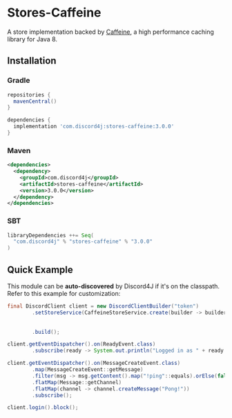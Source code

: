 # Stores-Caffeine

A store implementation backed by [Caffeine](https://github.com/ben-manes/caffeine), a high performance caching library for Java 8.

## Installation
### Gradle
```groovy
repositories {
  mavenCentral()
}

dependencies {
  implementation 'com.discord4j:stores-caffeine:3.0.0'
}
```
### Maven
```xml
<dependencies>
  <dependency>
    <groupId>com.discord4j</groupId>
    <artifactId>stores-caffeine</artifactId>
    <version>3.0.0</version>
  </dependency>
</dependencies>
```

### SBT
```scala
libraryDependencies ++= Seq(
  "com.discord4j" % "stores-caffeine" % "3.0.0"
)
```

## Quick Example

This module can be **auto-discovered** by Discord4J if it's on the classpath. Refer to this example for customization:

```java
final DiscordClient client = new DiscordClientBuilder("token")
        .setStoreService(CaffeineStoreService.create(builder -> builder.maximumSize(10_000)
                                                                        .expireAfterWrite(5, TimeUnit.MINUTES)
                                                                        .refreshAfterWrite(1, TimeUnit.MINUTES)))
        .build();

client.getEventDispatcher().on(ReadyEvent.class)
        .subscribe(ready -> System.out.println("Logged in as " + ready.getSelf().getUsername()));

client.getEventDispatcher().on(MessageCreateEvent.class)
        .map(MessageCreateEvent::getMessage)
        .filter(msg -> msg.getContent().map("!ping"::equals).orElse(false))
        .flatMap(Message::getChannel)
        .flatMap(channel -> channel.createMessage("Pong!"))
        .subscribe();

client.login().block();
```